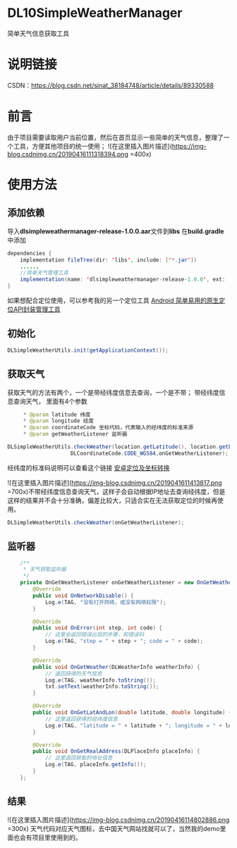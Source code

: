 # DL10SimpleWeatherManager
简单天气信息获取工具

# 说明链接
CSDN：https://blog.csdn.net/sinat_38184748/article/details/89330588

# 前言
由于项目需要读取用户当前位置，然后在首页显示一些简单的天气信息，整理了一个工具，方便其他项目的统一使用；
![在这里插入图片描述](https://img-blog.csdnimg.cn/20190416111318394.png =400x)
# 使用方法
## 添加依赖
导入**dlsimpleweathermanager-release-1.0.0.aar**文件到**libs**
在**build.gradle**中添加

```java
dependencies {
    implementation fileTree(dir: 'libs', include: ['*.jar'])
    ......
    //简单天气管理工具
    implementation(name: 'dlsimpleweathermanager-release-1.0.0', ext: 'aar')
}
```
如果想配合定位使用，可以参考我的另一个定位工具
[Android 简单易用的原生定位API封装管理工具](https://blog.csdn.net/sinat_38184748/article/details/89280289)
## 初始化

```java
DLSimpleWeatherUtils.init(getApplicationContext());
```
## 获取天气
获取天气的方法有两个，一个是带经纬度信息去查询，一个是不带；
带经纬度信息查询天气，
里面有4个参数

```java
     * @param latitude 纬度
     * @param longitude 经度
     * @param coordinateCode 坐标代码，代表输入的经纬度的标准来源
     * @param getWeatherListener 监听器
```

```java
DLSimpleWeatherUtils.checkWeather(location.getLatitude(), location.getLongitude(),
                    DLCoordinateCode.CODE_WGS84,onGetWeatherListener);
```
经纬度的标准码说明可以查看这个链接 
[安卓定位及坐标转换](http://jp1017.top/2016/05/23/%E5%AE%89%E5%8D%93%E5%AE%9A%E4%BD%8D%E5%8F%8A%E5%9D%90%E6%A0%87%E8%BD%AC%E6%8D%A2/)

![在这里插入图片描述](https://img-blog.csdnimg.cn/2019041611413817.png =700x)不带经纬度信息查询天气，这样子会自动根据IP地址去查询经纬度，但是这样的结果并不会十分准确，偏差比较大，只适合实在无法获取定位的时候再使用。

```java
DLSimpleWeatherUtils.checkWeather(onGetWeatherListener);
```
## 监听器

```java
    /**
     * 天气获取监听器
     */
    private OnGetWeatherListener onGetWeatherListener = new OnGetWeatherListener() {
        @Override
        public void OnNetworkDisable() {
            Log.e(TAG, "没有打开网络，或没有网络权限");
        }

        @Override
        public void OnError(int step, int code) {
            // 这里会返回错误出现的步骤，和错误码
            Log.e(TAG, "step = " + step + "; code = " + code);
        }

        @Override
        public void OnGetWeather(DLWeatherInfo weatherInfo) {
            // 返回获得的天气信息
            Log.e(TAG, weatherInfo.toString());
            txt.setText(weatherInfo.toString());
        }

        @Override
        public void OnGetLatAndLon(double latitude, double longitude) {
            // 这里返回获得的经纬度信息
            Log.e(TAG, "latitude = " + latitude + "; longitude = " + longitude);
        }

        @Override
        public void OnGetRealAddress(DLPlaceInfo placeInfo) {
            // 这里返回获取的地址信息
            Log.e(TAG, placeInfo.getInfo());
        }
    };
```
## 结果
![在这里插入图片描述](https://img-blog.csdnimg.cn/20190416114802886.png =300x)
天气代码对应天气图标，去中国天气网站找就可以了，当然我的demo里面也会有项目里使用到的。

